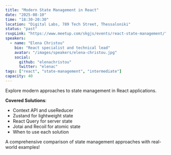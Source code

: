 ```yaml
---
title: "Modern State Management in React"
date: "2025-08-10"
time: "18:30-20:30"
location: "Digital Labs, 789 Tech Street, Thessaloniki"
status: "past"
rsvpLink: "https://www.meetup.com/skgjs/events/react-state-management/"
speakers:
  - name: "Elena Christou"
    bio: "React specialist and technical lead"
    avatar: "/images/speakers/elena-christou.jpg"
    social:
      github: "elenachristou"
      twitter: "elenac"
tags: ["react", "state-management", "intermediate"]
capacity: 40
---
```


Explore modern approaches to state management in React applications.

**Covered Solutions**:
- Context API and useReducer
- Zustand for lightweight state
- React Query for server state
- Jotai and Recoil for atomic state
- When to use each solution

A comprehensive comparison of state management approaches with real-world examples!
